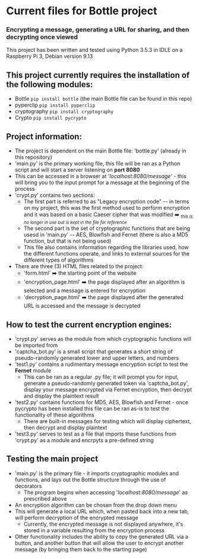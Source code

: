 # Current files for Bottle project

### Encrypting a message, generating a URL for sharing, and then decrypting once viewed

This project has been written and tested using Python 3.5.3 in IDLE on a Raspberry Pi 3, Debian version 9.13

## This project currently requires the installation of the following modules:
  * Bottle `pip install bottle` (the main Bottle file can be found in this repo)
  * pyperclip `pip install pyperclip`
  * cryptography `pip install cryptography` 
  * Crypto `pip install pycrypto`

## Project information:

* The project is dependent on the main Bottle file: 'bottle.py' (already in this repository)
* 'main.py' is the primary working file, this file will be ran as a Python script and will start a server listening on __port 8080__
* This can be accessed in a browser at '_localhost:8080/message_' - this will bring you to the input prompt for a message at the beginning of the process
* 'crypt.py' contains two sections:
  * The first part is referred to as "Legacy encryption code" -- in terms on my project, this was the first method used to perform encryption and it was based on a basic Caeser cipher that was modified :arrow_right: <sub>_this is no longer in use but is kept in the file for reference_</sub>
  * The second part is the set of cryptographic functions that are being usesd in 'main.py' -- AES, Blowfish and Fernet (there is also a MD5 function, but that is not being used)
  * This file also contains information regarding the libraries used, how the different functions operate, and links to external sources for the different types of algorithms
* There are three (3) HTML files related to the project:
  * 'form.html' :arrow_right: the starting point of the website
  * 'encryption_page.html' :arrow_right: the page displayed after an algorithm is selected and a message is entered for encryption
  * 'decryption_page.html' :arrow_right: the page displayed after the generated URL is accessed and the message is decrypted

## How to test the current encryption engines:

* 'crypt.py' serves as the module from which cryptographic functions will be imported from
* 'captcha_bot.py' is a small script that generates a short string of pseudo-randomly generated lower and upper letters, and numbers
* 'test1.py' contains a rudimentary message encryption script to test the __Fernet__ module
  * This can be ran as a regular .py file; it will prompt you for input, generate a pseudo-randomly generated token via 'captcha_bot.py', display your message encrypted via Fernet encryption, then decrypt and display the plaintext result
* 'test2.py' contains functions for MD5, AES, Blowfish and Fernet - once pycrypto has been installed this file can be ran as-is to test the functionality of these algorithms
  * There are built-in messages for testing which will display ciphertext, then decrypt and display plaintext
* 'test3.py' serves to test as a file that imports these functions from 'crypt.py' as a module and encrpyts a pre-defined string

## Testing the main project

* 'main.py' is the primary file - it imports cryptographic modules and functions, and lays out the Bottle structure through the use of decorators
  * The program begins when accessing '_localhost:8080/message_' as prescribed above
* An encryption algorithm can be chosen from the drop down menu
* This will generate a local URL which, when pasted back into a new tab, will perform decryption of the encrypted message
  * Currently, the encrypted message is not displayed anywhere, it's stored in a variable resulting from the encryption process
* Other functionality includes the ability to copy the generated URL via a button, and another button that will allow the user to encrypt another message (by bringing them back to the starting page)
